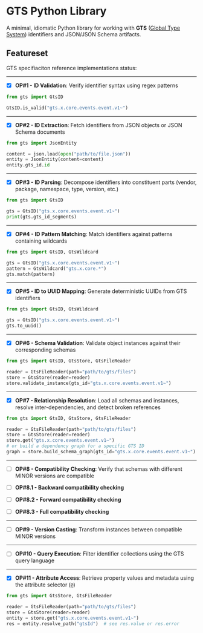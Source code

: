 # GTS Python Library

A minimal, idiomatic Python library for working with **GTS** ([Global Type System](https://github.com/gts-spec/gts-spec)) identifiers and JSON/JSON Schema artifacts.

## Featureset

GTS specifiaciton reference implementations status:

---

- [x] **OP#1 - ID Validation**: Verify identifier syntax using regex patterns

```python
from gts import GtsID

GtsID.is_valid("gts.x.core.events.event.v1~")
```

---

- [x] **OP#2 - ID Extraction**: Fetch identifiers from JSON objects or JSON Schema documents

```python
from gts import JsonEntity

content = json.load(open("path/to/file.json"))
entity = JsonEntity(content=content)
entity.gts_id.id
```

---

- [x] **OP#3 - ID Parsing**: Decompose identifiers into constituent parts (vendor, package, namespace, type, version, etc.)

```python
from gts import GtsID

gts = GtsID("gts.x.core.events.event.v1~")
print(gts.gts_id_segments)
```

---

- [x] **OP#4 - ID Pattern Matching**: Match identifiers against patterns containing wildcards

```python
from gts import GtsID, GtsWildcard

gts = GtsID("gts.x.core.events.event.v1~")
pattern = GtsWildcard("gts.x.core.*")
gts.match(pattern)
```

---

- [x] **OP#5 - ID to UUID Mapping**: Generate deterministic UUIDs from GTS identifiers

```python
from gts import GtsID, GtsWildcard

gts = GtsID("gts.x.core.events.event.v1~")
gts.to_uuid()
```

---

- [x] **OP#6 - Schema Validation**: Validate object instances against their corresponding schemas

```python
from gts import GtsID, GtsStore, GtsFileReader

reader = GtsFileReader(path="path/to/gts/files")
store = GtsStore(reader=reader)
store.validate_instance(gts_id="gts.x.core.events.event.v1~")
```

---

- [x] **OP#7 - Relationship Resolution**: Load all schemas and instances, resolve inter-dependencies, and detect broken references

```python
from gts import GtsID, GtsStore, GtsFileReader

reader = GtsFileReader(path="path/to/gts/files")
store = GtsStore(reader=reader)
store.get("gts.x.core.events.event.v1~")
# or build a dependency graph for a specific GTS ID
graph = store.build_schema_graph(gts_id="gts.x.core.events.event.v1~")
```

---

- [ ] **OP#8 - Compatibility Checking**: Verify that schemas with different MINOR versions are compatible

- [ ] **OP#8.1 - Backward compatibility checking**
- [ ] **OP#8.2 - Forward compatibility checking**
- [ ] **OP#8.3 - Full compatibility checking**

---

- [ ] **OP#9 - Version Casting**: Transform instances between compatible MINOR versions

---

- [ ] **OP#10 - Query Execution**: Filter identifier collections using the GTS query language

---

- [x] **OP#11 - Attribute Access**: Retrieve property values and metadata using the attribute selector (`@`)

```python
from gts import GtsStore, GtsFileReader

reader = GtsFileReader(path="path/to/gts/files")
store = GtsStore(reader=reader)
entity = store.get("gts.x.core.events.event.v1~")
res = entity.resolve_path("gtsId")  # see res.value or res.error
```
